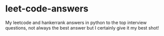 # leet-code-answers
My leetcode and hankerrank answers in python to the top interview questions, not always the best answer but I certainly give it my best shot!

